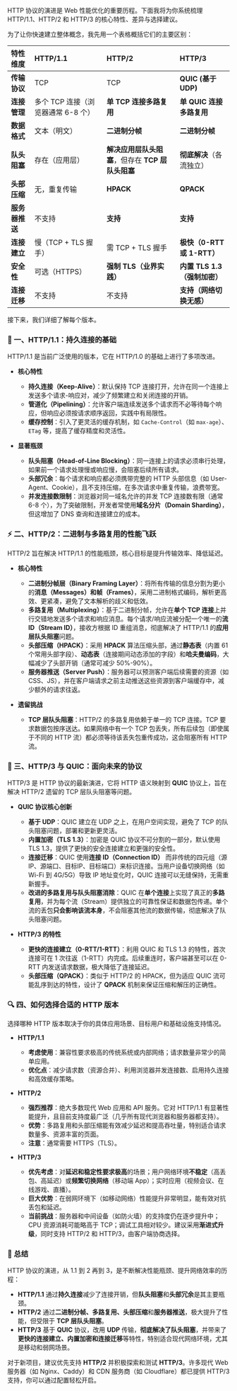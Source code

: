 HTTP 协议的演进是 Web 性能优化的重要历程。下面我将为你系统梳理 HTTP/1.1、HTTP/2 和 HTTP/3 的核心特性、差异与选择建议。

为了让你快速建立整体概念，我先用一个表格概括它们的主要区别：

| 特性维度 | HTTP/1.1 | HTTP/2 | HTTP/3 |
| :--- | :--- | :--- | :--- |
| **传输协议** | TCP | TCP | **QUIC (基于 UDP)** |
| **连接管理** | 多个 TCP 连接（浏览器通常 6-8 个） | **单 TCP 连接多路复用** | **单 QUIC 连接多路复用** |
| **数据格式** | 文本（明文） | **二进制分帧** | **二进制分帧** |
| **队头阻塞** | 存在（应用层） | **解决应用层队头阻塞**，但存在 **TCP 层队头阻塞** | **彻底解决**（各流独立） |
| **头部压缩** | 无，重复传输 | **HPACK** | **QPACK** |
| **服务器推送** | 不支持 | **支持** | **支持** |
| **连接建立** | 慢（TCP + TLS 握手） | 需 TCP + TLS 握手 | **极快（0-RTT 或 1-RTT）** |
| **安全性** | 可选（HTTPS） | **强制 TLS（业界实践）** | **内置 TLS 1.3（强制加密）** |
| **连接迁移** | 不支持 | 不支持 | **支持（网络切换无感）** |

接下来，我们详细了解每个版本。

### 🧩 一、HTTP/1.1：持久连接的基础

HTTP/1.1 是当前广泛使用的版本，它在 HTTP/1.0 的基础上进行了多项改进。

-   **核心特性**
    *   **持久连接（Keep-Alive）**：默认保持 TCP 连接打开，允许在同一个连接上发送多个请求-响应对，减少了频繁建立和关闭连接的开销。
    *   **管道化（Pipelining）**：允许客户端连续发送多个请求而不必等待每个响应，但响应必须按请求顺序返回，实践中有局限性。
    *   **缓存控制**：引入了更灵活的缓存机制，如 `Cache-Control`（如 `max-age`）、`ETag` 等，提高了缓存精度和灵活性。

-   **显著瓶颈**
    *   **队头阻塞（Head-of-Line Blocking）**：同一连接上的请求必须串行处理，如果前一个请求处理慢或响应慢，会阻塞后续所有请求。
    *   **头部冗余**：每个请求和响应都必须携带完整的 HTTP 头部信息（如 User-Agent、Cookie），且不支持压缩，在多次请求中重复传输，浪费带宽。
    *   **并发连接数限制**：浏览器对同一域名允许的并发 TCP 连接数有限（通常 6-8 个），为了突破限制，开发者常使用**域名分片（Domain Sharding）**，但这增加了 DNS 查询和连接建立的成本。

### ⚡ 二、HTTP/2：二进制与多路复用的性能飞跃

HTTP/2 旨在解决 HTTP/1.1 的性能瓶颈，核心目标是提升传输效率、降低延迟。

-   **核心特性**
    *   **二进制分帧层（Binary Framing Layer）**：将所有传输的信息分割为更小的**消息（Messages）**和**帧（Frames）**，采用二进制格式编码，解析更高效、更紧凑，避免了文本解析的歧义和低效。
    *   **多路复用（Multiplexing）**：基于二进制分帧，允许在**单个 TCP 连接**上并行交错地发送多个请求和响应消息。每个请求/响应流被分配一个唯一的**流 ID（Stream ID）**，接收方根据 ID 重组消息，彻底解决了 HTTP/1.1 的**应用层队头阻塞**问题。
    *   **头部压缩（HPACK）**：采用 **HPACK** 算法压缩头部，通过**静态表**（内置 61 个常用头部字段）、**动态表**（连接期间动态添加的字段）和**哈夫曼编码**，大幅减少了头部开销（通常可减少 50%-90%）。
    *   **服务器推送（Server Push）**：服务器可以预测客户端后续需要的资源（如 CSS、JS），并在客户端请求之前主动推送这些资源到客户端缓存中，减少额外的请求往返。

-   **遗留挑战**
    *   **TCP 层队头阻塞**：HTTP/2 的多路复用依赖于单一的 TCP 连接。TCP 要求数据包按序送达。如果网络中有一个 TCP 包丢失，所有后续包（即使属于不同的 HTTP 流）都必须等待该丢失包重传成功，这会阻塞所有 HTTP 流。

### 🚀 三、HTTP/3 与 QUIC：面向未来的协议

HTTP/3 是 HTTP 协议的最新演进，它将 HTTP 语义映射到 **QUIC** 协议上，旨在解决 HTTP/2 遗留的 TCP 层队头阻塞等问题。

-   **QUIC 协议核心创新**
    *   **基于 UDP**：QUIC 建立在 UDP 之上，在用户空间实现，避免了 TCP 的队头阻塞问题，部署和更新更灵活。
    *   **内置加密（TLS 1.3）**：加密是 QUIC 协议不可分割的一部分，默认使用 TLS 1.3，提供了更快的安全连接建立和更强的安全性。
    *   **连接迁移**：QUIC 使用**连接 ID（Connection ID）** 而非传统的四元组（源IP、源端口、目标IP、目标端口）来标识连接。当用户设备切换网络（如 Wi-Fi 到 4G/5G）导致 IP 地址变化时，QUIC 连接可以无缝保持，无需重新握手。
    *   **改进的多路复用与队头阻塞消除**：QUIC 在**单个连接**上实现了真正的**多路复用**，并为每个流（Stream）提供独立的可靠性保证和数据包传递。单个流的丢包**只会影响该流本身**，不会阻塞其他流的数据传输，彻底解决了队头阻塞问题。

-   **HTTP/3 的特性**
    *   **更快的连接建立（0-RTT/1-RTT）**：利用 QUIC 和 TLS 1.3 的特性，首次连接可在 1 次往返（1-RTT）内完成。后续重连时，客户端甚至可以在 0-RTT 内发送请求数据，极大降低了连接延迟。
    *   **头部压缩（QPACK）**：类似于 HTTP/2 的 HPACK，但为适应 QUIC 流可能乱序到达的特性，设计了 **QPACK** 机制来保证压缩和解压的正确性。

### 🔍 四、如何选择合适的 HTTP 版本

选择哪种 HTTP 版本取决于你的具体应用场景、目标用户和基础设施支持情况。

-   **HTTP/1.1**
    *   **考虑使用**：兼容性要求极高的传统系统或内部网络；请求数量非常少的简单应用。
    *   **优化点**：减少请求数（资源合并）、利用浏览器并发连接数、启用持久连接和高效缓存策略。

-   **HTTP/2**
    *   **强烈推荐**：绝大多数现代 Web 应用和 API 服务。它对 HTTP/1.1 有显著性能提升，且目前支持度最广泛（几乎所有现代浏览器和服务器都支持）。
    *   **优势**：多路复用和头部压缩能有效减少延迟和提高吞吐量，特别适合请求数量多、资源丰富的页面。
    *   **注意**：通常需要 HTTPS（TLS）。

-   **HTTP/3**
    *   **优先考虑**：对**延迟和稳定性要求极高**的场景；用户网络环境**不稳定**（高丢包、高延迟）或**频繁切换网络**（移动端 App）；实时应用（视频会议、在线游戏、直播）。
    *   **巨大优势**：在弱网环境下（如移动网络）性能提升非常明显，能有效对抗丢包和延迟。
    *   **当前挑战**：服务器和中间设备（如防火墙）的支持度仍在逐步提升中；CPU 资源消耗可能略高于 TCP；调试工具相对较少。建议采用**渐进式升级**，同时支持 HTTP/2 和 HTTP/3，由客户端协商选择。

### 💎 总结

HTTP 协议的演进，从 1.1 到 2 再到 3，是不断解决性能瓶颈、提升网络效率的历程：
-   **HTTP/1.1** 通过**持久连接**减少了连接开销，但**队头阻塞**和**头部冗余**是其主要瓶颈。
-   **HTTP/2** 通过**二进制分帧、多路复用、头部压缩**和**服务器推送**，极大提升了性能，但受限于 **TCP 层队头阻塞**。
-   **HTTP/3** 基于 **QUIC** 协议，改用 **UDP** 传输，**彻底解决了队头阻塞**，并带来了**更快的连接建立、内置加密和连接迁移**等特性，特别适合现代网络环境，尤其是移动和弱网场景。

对于新项目，建议优先支持 **HTTP/2** 并积极探索和测试 **HTTP/3**。许多现代 Web 服务器（如 Nginx、Caddy）和 CDN 服务商（如 Cloudflare）都已提供 HTTP/3 支持，你可以通过配置轻松开启。
